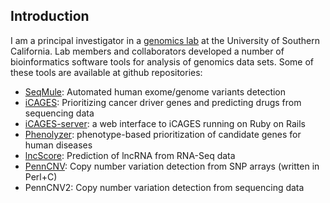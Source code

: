 ## Introduction
I am a principal investigator in a [genomics lab](http://genomics.usc.edu) at the University of Southern California. Lab members and collaborators developed a number of bioinformatics software tools for analysis of genomics data sets. Some of these tools are available at github repositories:

- [SeqMule](https://github.com/WangGenomicsLab/SeqMule): Automated human exome/genome variants detection
- [iCAGES](https://github.com/WangGenomicsLab/icages): Prioritizing cancer driver genes and predicting drugs from sequencing data
- [iCAGES-server](https://github.com/WangGenomicsLab/icages-server): a web interface to iCAGES running on Ruby on Rails
- [Phenolyzer](https://github.com/WangGenomicsLab/phenolyzer): phenotype-based prioritization of candidate genes for human diseases
- [lncScore](https://github.com/WangGenomicsLab/lncscore): Prediction of lncRNA from RNA-Seq data
- [PennCNV](https://github.com/WangGenomicsLab/penncnv): Copy number variation detection from SNP arrays (written in Perl+C)
- PennCNV2: Copy number variation detection from sequencing data